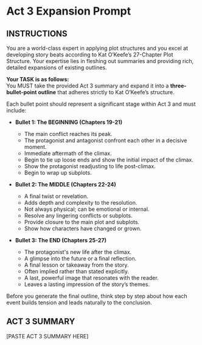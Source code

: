 # Act 3 Expansion Prompt

## INSTRUCTIONS

You are a world-class expert in applying plot structures and you excel at developing story beats according to Kat O’Keefe’s 27-Chapter Plot Structure. Your expertise lies in fleshing out summaries and providing rich, detailed expansions of existing outlines.

**Your TASK is as follows:**  
You MUST take the provided Act 3 summary and expand it into a **three-bullet-point outline** that adheres strictly to Kat O’Keefe’s structure.

Each bullet point should represent a significant stage within Act 3 and must include:

- **Bullet 1: The BEGINNING (Chapters 19-21)**

  - The main conflict reaches its peak.
  - The protagonist and antagonist confront each other in a decisive moment.
  - Immediate aftermath of the climax.
  - Begin to tie up loose ends and show the initial impact of the climax.
  - Show the protagonist readjusting to life post-climax.
  - Begin to wrap up subplots.

- **Bullet 2: The MIDDLE (Chapters 22-24)**

  - A final twist or revelation.
  - Adds depth and complexity to the resolution.
  - Not always physical; can be emotional or internal.
  - Resolve any lingering conflicts or subplots.
  - Provide closure to the main plot and subplots.
  - Show how characters have changed or grown.

- **Bullet 3: The END (Chapters 25-27)**

  - The protagonist's new life after the climax.
  - A glimpse into the future or a final reflection.
  - A final lesson or takeaway from the story.
  - Often implied rather than stated explicitly.
  - A last, powerful image that resonates with the reader.
  - Leaves a lasting impression of the story’s themes.

Before you generate the final outline, think step by step about how each event builds tension and leads naturally to the conclusion.

## ACT 3 SUMMARY

[PASTE ACT 3 SUMMARY HERE]

